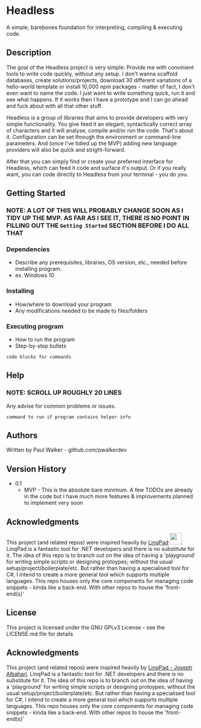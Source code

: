 # Headless

A simple, barebones foundation for interpreting, compiling & executing code.

## Description

The goal of the Headless project is very simple: Provide me with convinient tools to write code quickly, without any setup. I don't wanna scaffold databases, create solutions/projects, download 30 different variations of a hello-world template or install 10,000 npm packages - matter of fact, I don't even want to name the code. I just want to write something quick, run it and see what happens. If it works then I have a prototype and I can go ahead and fuck about with all that other stuff.

Headless is a group of libraries that aims to provide developers with very simple functionality. You give feed it an elegant, syntactically correct array of characters and it will analyse, compile and/or run the code. That's about it. Configuration can be set through the environment or command-line parameters. And (once I've tidied up the MVP) adding new language providers will also be quick and stright-forward.

After that you can simply find or create your preferred interface for Headless, which can feed it code and surface it's output. Or if you really want, you can code directly to Headless from your terminal - you do you.

## Getting Started

### NOTE: A LOT OF THIS WILL PROBABLY CHANGE SOON AS I TIDY UP THE MVP. AS FAR AS I SEE IT, THERE IS NO POINT IN FILLING OUT THE `Getting Started` SECTION BEFORE I DO ALL THAT

### Dependencies

* Describe any prerequisites, libraries, OS version, etc., needed before installing program.
* ex. Windows 10

### Installing

* How/where to download your program
* Any modifications needed to be made to files/folders

### Executing program

* How to run the program
* Step-by-step bullets
```
code blocks for commands
```

## Help

### NOTE: SCROLL UP ROUGHLY 20 LINES

Any advise for common problems or issues.
```
command to run if program contains helper info
```

## Authors

Written by Paul Walker - github.com/pwalkerdev

## Version History

* 0.1
  * MVP - This is the absolute bare minimum. A few TODOs are already in the code but I have much more features & improvements planned to implement very soon

## Acknowledgments

This project (and related repos) were inspired heavily by [LinqPad](https://www.linqpad.net/) [<img src="https://github.com/pwalkerdev/Headless/assets/73733025/e4016858-7f66-4195-b127-bcecde74c3a6" width="30" height="30">](https://www.linqpad.net/). LinqPad is a fantastic tool for .NET developers and there is no substitute for it. The idea of this repo is to branch out on the idea of having a 'playground' for writing simple scripts or designing protoypes; without the usual setup/project/boilerplate/etc. But rather than having a specialised tool for C#, I intend to create a more general tool which supports multiple languages. This repo houses only the core components for managing code snippets - kinda like a back-end. With other repos to house the 'front-end(s)'

## License

This project is licensed under the GNU GPLv3 License - see the LICENSE.md file for details

## Acknowledgments

This project (and related repos) were inspired heavily by [LinqPad - Joseph Albahari](https://www.linqpad.net/). LinqPad is a fantastic tool for .NET developers and there is no substitute for it. The idea of this repo is to branch out on the idea of having a 'playground' for writing simple scripts or designing protoypes; without the usual setup/project/boilerplate/etc. But rather than having a specialised tool for C#, I intend to create a more general tool which supports multiple languages. This repo houses only the core components for managing code snippets - kinda like a back-end. With other repos to house the 'front-end(s)'
